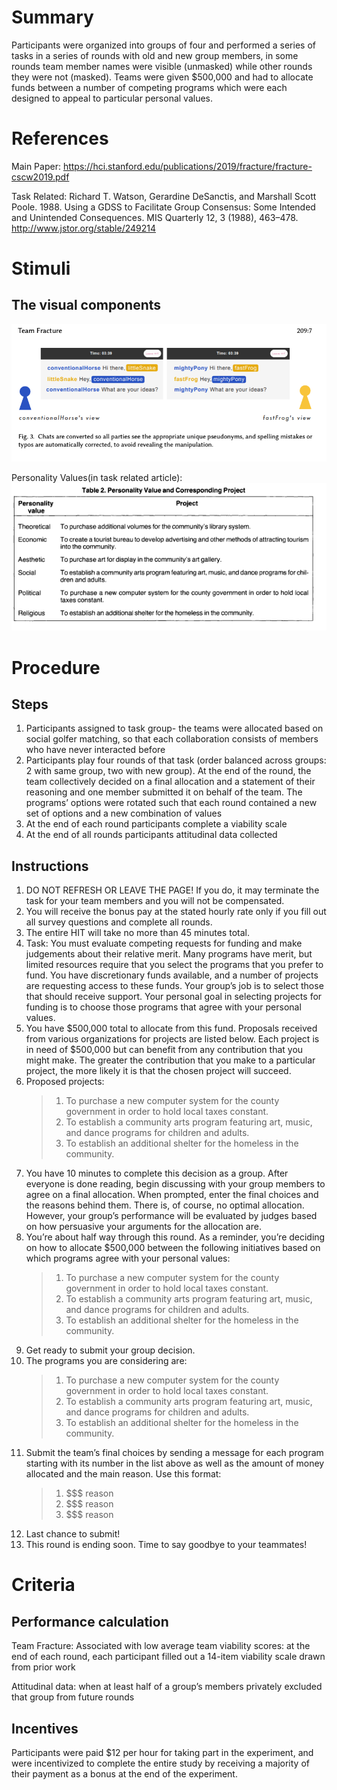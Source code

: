 # Summary
Participants were organized into groups of four and performed a series of tasks in a series of rounds with old and new group members, in some rounds team member names were visible (unmasked) while other rounds they were not (masked). Teams were given $500,000 and had to allocate funds between a number of competing programs which were each designed to appeal to particular personal values. 

# References
Main Paper: https://hci.stanford.edu/publications/2019/fracture/fracture-cscw2019.pdf

Task Related: Richard T. Watson, Gerardine DeSanctis, and Marshall Scott Poole. 1988. Using a GDSS to Facilitate Group Consensus:
Some Intended and Unintended Consequences. MIS Quarterly 12, 3 (1988), 463–478. http://www.jstor.org/stable/249214

# Stimuli
## The visual components
![image](/images/Allocating_Resources_to_Programs_Chatbox.png)

Personality Values(in task related article): 
![image](/images/Allocating_Resources_to_Programs_Values.png)

# Procedure
## Steps
1. Participants assigned to task group- the teams were allocated based on social golfer matching, so that each collaboration consists of members who have never interacted before
2. Participants play four rounds of that task (order balanced across groups: 2 with same group, two with new group). At the end of the round, the team collectively
decided on a final allocation and a statement of their reasoning and one member submitted it on behalf of the team. The programs’ options were rotated such that each round contained a new set of options and a new combination of values
3. At the end of each round participants complete a viability scale
4. At the end of all rounds participants attitudinal data collected

## Instructions
1. DO NOT REFRESH OR LEAVE THE PAGE! If you do, it may terminate the task for your team members and you will not be compensated.
2. You will receive the bonus pay at the stated hourly rate only if you fill out all survey questions and complete all rounds.
3. The entire HIT will take no more than 45 minutes total.
4. Task: You must evaluate competing requests for funding and make judgements about their relative merit. Many programs have merit, but limited resources require that you select the programs that you prefer to fund. You have discretionary funds available, and a number of projects are requesting access to these funds.
    Your group’s job is to select those that should receive support.
    Your personal goal in selecting projects for funding is to choose those programs that agree with your personal values.
5. You have $500,000 total to allocate from this fund.
Proposals received from various organizations for projects are listed below. Each project is in need of $500,000 but can benefit from any contribution that you might make. The greater the contribution that you make to a particular project, the more likely it is that the chosen project will succeed.
6. Proposed projects:
    > 1. To purchase a new computer system for the county government in order to hold local taxes constant.
    > 2. To establish a community arts program featuring art, music, and dance programs for children and adults.
    > 3. To establish an additional shelter for the homeless in the community.
7. You have 10 minutes to complete this decision as a group.
After everyone is done reading, begin discussing with your group members to agree on a final allocation. When prompted, enter the final choices and the reasons behind them.
There is, of course, no optimal allocation. However, your group’s performance will be evaluated by judges based on how persuasive your arguments for the allocation are.
8. You’re about half way through this round.
As a reminder, you’re deciding on how to allocate $500,000 between the following initiatives based on which programs agree with your personal values:
    > 1. To purchase a new computer system for the county government in order to hold local taxes constant.
    > 2. To establish a community arts program featuring art, music, and dance programs for children and adults.
    > 3. To establish an additional shelter for the homeless in the community.
9. Get ready to submit your group decision.
10. The programs you are considering are:
    > 1. To purchase a new computer system for the county government in order to hold local taxes constant.
    > 2. To establish a community arts program featuring art, music, and dance programs for children and adults.
    > 3. To establish an additional shelter for the homeless in the community.
11. Submit the team’s final choices by sending a message for each program starting with its number in the list above as well as the amount of money allocated and the main reason. Use this format:
    > 1. $$$ reason
    > 2. $$$ reason
    > 3. $$$ reason
12. Last chance to submit!
13. This round is ending soon. Time to say goodbye to your teammates!

# Criteria
## Performance calculation
Team Fracture: 
Associated with low average team viability scores: at the end of each round, each participant filled out a 14-item viability scale drawn from prior work

Attitudinal data: when at least half of a group’s members privately excluded that group from future rounds

## Incentives
Participants were paid $12 per hour for taking part in the experiment, and were incentivized to complete the entire study by receiving a majority of their payment as a bonus at the end of the experiment.
